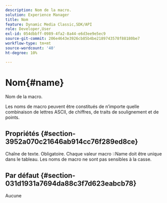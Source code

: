 ```yaml
---
description: Nom de la macro.
solution: Experience Manager
title: Nom
feature: Dynamic Media Classic,SDK/API
role: Developer,User
exl-id: 054dbbff-0989-4fa2-8a44-e6d3ee9e5ec9
source-git-commit: 206e4643e3926cb85b4be2189743578f88180be7
workflow-type: tm+mt
source-wordcount: '40'
ht-degree: 10%

---
```


# Nom{#name}

Nom de la macro.

Les noms de macro peuvent être constitués de n’importe quelle combinaison de lettres ASCII, de chiffres, de traits de soulignement et de points.

## Propriétés {#section-3952a070c21646ab914cc76f289ed8ce}

Chaîne de texte. Obligatoire. Chaque valeur macro ::Name doit être unique dans le tableau. Les noms de macro ne sont pas sensibles à la casse.

## Par défaut {#section-031d1931a7694da88c3f7d623eabcb78}

Aucune
